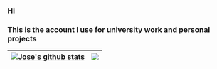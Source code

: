 ### Hi
### This is the account I use for university work and personal projects
| <a href="https://github.com/anuraghazra/github-readme-stats"><img align="center" src="https://github-readme-stats.vercel.app/api?username=JoseSLK&show_icons=true&include_all_commits=true&theme=radical&hide_border=true" alt="Jose's github stats" /></a> | <a href="https://github.com/anuraghazra/github-readme-stats"><img align="center" src="https://github-readme-stats.vercel.app/api/top-langs/?username=JoseSLK&layout=compact&theme=radical&hide_border=true" /></a> |
| ------------- | ------------- |
